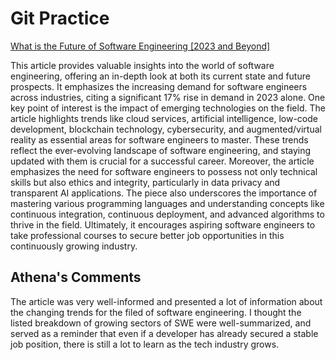# Git Practice
[What is the Future of Software Engineering [2023 and Beyond]](https://www.knowledgehut.com/blog/web-development/software-engineer-future)

This article provides valuable insights into the world of software engineering, offering an in-depth look at both its current state and future prospects. It emphasizes the increasing demand for software engineers across industries, citing a significant 17% rise in demand in 2023 alone. One key point of interest is the impact of emerging technologies on the field. The article highlights trends like cloud services, artificial intelligence, low-code development, blockchain technology, cybersecurity, and augmented/virtual reality as essential areas for software engineers to master. These trends reflect the ever-evolving landscape of software engineering, and staying updated with them is crucial for a successful career. Moreover, the article emphasizes the need for software engineers to possess not only technical skills but also ethics and integrity, particularly in data privacy and transparent AI applications. The piece also underscores the importance of mastering various programming languages and understanding concepts like continuous integration, continuous deployment, and advanced algorithms to thrive in the field. Ultimately, it encourages aspiring software engineers to take professional courses to secure better job opportunities in this continuously growing industry.


## Athena's Comments
The article was very well-informed and presented a lot of information about the changing trends for the filed of software engineering. I thought the listed breakdown of growing sectors of SWE were well-summarized, and served as a reminder that even if a developer has already secured a stable job position, there is still a lot to learn as the tech industry grows.
